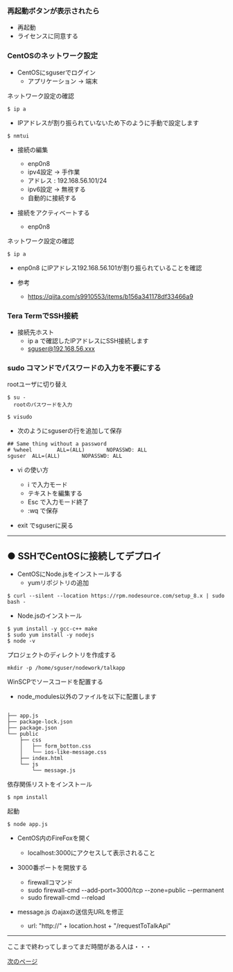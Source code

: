 
### 再起動ボタンが表示されたら

* 再起動
* ライセンスに同意する

### CentOSのネットワーク設定

* CentOSにsguserでログイン
  * アプリケーション -> 端末

ネットワーク設定の確認

```
$ ip a
```

* IPアドレスが割り振られていないため下のように手動で設定します

```
$ nmtui
```
* 接続の編集
  * enp0n8
  * ipv4設定 -> 手作業
  * アドレス : 192.168.56.101/24
  * ipv6設定 -> 無視する
  * 自動的に接続する

* 接続をアクティベートする
  * enp0n8

ネットワーク設定の確認

```
$ ip a
```

* enp0n8 にIPアドレス192.168.56.101が割り振られていることを確認

* 参考
    * https://qiita.com/s9910553/items/b156a341178df33466a9

### Tera TermでSSH接続

* 接続先ホスト
  * ip a で確認したIPアドレスにSSH接続します
  * sguser@192.168.56.xxx
  
### sudo コマンドでパスワードの入力を不要にする

rootユーザに切り替え
```
$ su -
  rootのパスワードを入力
```
```
$ visudo
```

* 次のようにsguserの行を追加して保存

```
## Same thing without a password
# %wheel        ALL=(ALL)       NOPASSWD: ALL
sguser  ALL=(ALL)       NOPASSWD: ALL
```

* vi の使い方
  * i で入力モード
  * テキストを編集する
  * Esc で入力モード終了
  * :wq で保存

* exit でsguserに戻る

---

## ● SSHでCentOSに接続してデプロイ

* CentOSにNode.jsをインストールする
  * yumリポジトリの追加

```
$ curl --silent --location https://rpm.nodesource.com/setup_8.x | sudo bash -
```

* Node.jsのインストール
```
$ yum install -y gcc-c++ make
$ sudo yum install -y nodejs
$ node -v
```

プロジェクトのディレクトリを作成する

```
mkdir -p /home/sguser/nodework/talkapp
```

WinSCPでソースコードを配置する

* node_modules以外のファイルを以下に配置します


```

├── app.js
├── package-lock.json
├── package.json
└── public
    ├── css
    │   ├── form_botton.css
    │   └── ios-like-message.css
    ├── index.html
    └── js
        └── message.js
```

依存関係リストをインストール
```
$ npm install
```

起動
```
$ node app.js
```

* CentOS内のFireFoxを開く
  * localhost:3000にアクセスして表示されること

* 3000番ポートを開放する
  * firewallコマンド
  * sudo firewall-cmd --add-port=3000/tcp --zone=public --permanent
  * sudo firewall-cmd --reload

* message.js のajaxの送信先URLを修正
  * url: "http://" + location.host + "/requestToTalkApi"
  
---

ここまで終わってしまってまだ時間がある人は・・・

[次のページ](docs/CHAPTER_3-3.md)
